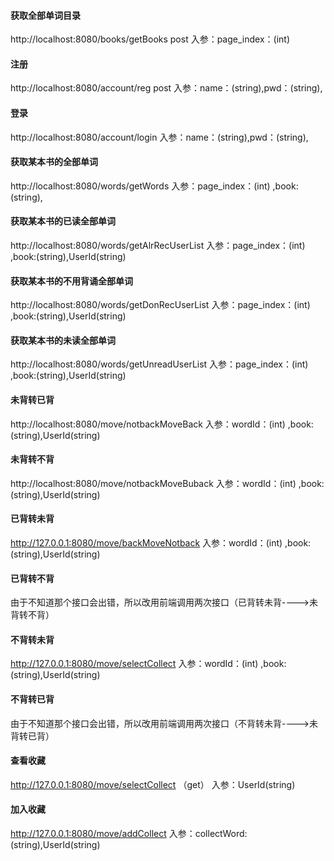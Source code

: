 #### 获取全部单词目录

http://localhost:8080/books/getBooks
post
入参：page_index：(int)
#### 注册
http://localhost:8080/account/reg
post
入参：name：(string),pwd：(string),
#### 登录
http://localhost:8080/account/login
入参：name：(string),pwd：(string),
#### 获取某本书的全部单词
http://localhost:8080/words/getWords
入参：page_index：(int) ,book:(string),
#### 获取某本书的已读全部单词
http://localhost:8080/words/getAlrRecUserList
入参：page_index：(int) ,book:(string),UserId(string)
#### 获取某本书的不用背诵全部单词
http://localhost:8080/words/getDonRecUserList
入参：page_index：(int) ,book:(string),UserId(string)
#### 获取某本书的未读全部单词
http://localhost:8080/words/getUnreadUserList
入参：page_index：(int) ,book:(string),UserId(string)
#### 未背转已背
http://localhost:8080/move/notbackMoveBack
入参：wordId：(int) ,book:(string),UserId(string)
#### 未背转不背
http://localhost:8080/move/notbackMoveBuback
入参：wordId：(int) ,book:(string),UserId(string)
#### 已背转未背
http://127.0.0.1:8080/move/backMoveNotback
入参：wordId：(int) ,book:(string),UserId(string)
#### 已背转不背
由于不知道那个接口会出错，所以改用前端调用两次接口（已背转未背---->未背转不背）
#### 不背转未背
http://127.0.0.1:8080/move/selectCollect
入参：wordId：(int) ,book:(string),UserId(string)
#### 不背转已背
由于不知道那个接口会出错，所以改用前端调用两次接口（不背转未背---->未背转已背）
#### 查看收藏
http://127.0.0.1:8080/move/selectCollect    （get）
入参：UserId(string)
#### 加入收藏
http://127.0.0.1:8080/move/addCollect 
入参：collectWord:(string),UserId(string)
